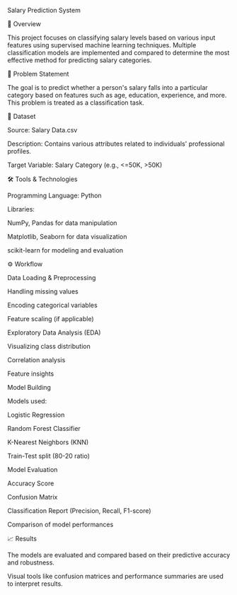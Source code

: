 Salary Prediction System

📌 Overview

This project focuses on classifying salary levels based on various input features using supervised machine learning techniques. 
Multiple classification models are implemented and compared to determine the most effective method for predicting salary categories.

🧠 Problem Statement

The goal is to predict whether a person's salary falls into a particular category based on features such as age, education, experience, and more. This problem is treated as a classification task.

📂 Dataset

Source: Salary Data.csv

Description: Contains various attributes related to individuals' professional profiles.

Target Variable: Salary Category (e.g., <=50K, >50K)

🛠️ Tools & Technologies

Programming Language: Python

Libraries:

NumPy, Pandas for data manipulation

Matplotlib, Seaborn for data visualization

scikit-learn for modeling and evaluation

⚙️ Workflow

Data Loading & Preprocessing

Handling missing values

Encoding categorical variables

Feature scaling (if applicable)

Exploratory Data Analysis (EDA)

Visualizing class distribution

Correlation analysis

Feature insights

Model Building

Models used:

Logistic Regression

Random Forest Classifier

K-Nearest Neighbors (KNN)

Train-Test split (80-20 ratio)

Model Evaluation

Accuracy Score

Confusion Matrix

Classification Report (Precision, Recall, F1-score)

Comparison of model performances

📈 Results

The models are evaluated and compared based on their predictive accuracy and robustness.

Visual tools like confusion matrices and performance summaries are used to interpret results.
